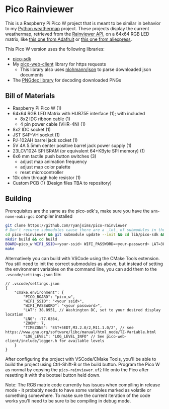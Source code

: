 # Pico Rainviewer

This is a Raspberry Pi Pico W project that is meant to be similar in behavior to my [Python weathermap](https://github.com/ryanjsims/weathermap/) project. These projects display the current weathermap, retrieved from the [Rainviewer API](https://www.rainviewer.com/api.html), on a 64x64 RGB LED matrix, like [this one from Adafruit](https://www.adafruit.com/product/4732) or [this one from aliexpress](https://www.aliexpress.us/item/3256804802147561.html).

This Pico W version uses the following libraries:
 * [pico-sdk](https://github.com/raspberrypi/pico-sdk)
 * My [pico-web-client](https://github.com/ryanjsims/pico-web-client) library for https requests
    * This library also uses [nlohmann/json](https://github.com/nlohmann/json) to parse downloaded json documents
 * The [PNGdec library](https://github.com/bitbank2/PNGdec) for decoding downloaded PNGs

## Bill of Materials
- Raspberry Pi Pico W (1)
- 64x64 RGB LED Matrix with HUB75E interface (1); with included
  - 8x2 IDC ribbon cable (1)
  - 4 pin power cable (VHR-4N) (1)
- 8x2 IDC socket (1)
- JST S4P-VH socket (1)
- PJ-102AH barrel jack socket (1)
- 5V 4A 5.5mm center positive barrel jack power supply (1)
- 23LCV1024 SPI SRAM (or equivalent 64+KByte SPI memory) (1)
- 6x6 mm tactile push button switches (3) 
    - adjust map animation frequency
    - adjust map color palette
    - reset microcontroller
- 10k ohm through hole resistor (1)
- Custom PCB (1) (Design files TBA to repository)

## Building

Prerequisites are the same as the pico-sdk's, make sure you have the `arm-none-eabi-gcc` compiler installed

```bash
git clone https://github.com/ryanjsims/pico-rainviewer
# Don't recurse submodules cause there are a _lot_ of submodules in the pico-sdk's dependencies
cd pico-rainviewer && git submodule update --init && cd lib/pico-sdk && git submodule update --init && cd ../pico-web-client && git submodule update --init lib/json && cd ../..
mkdir build && cd build
BOARD=pico_w WIFI_SSID=<your-ssid> WIFI_PASSWORD=<your-password> LAT=38.8951 LNG=-77.0364 ZOOM=<zoom> TIMEZONE="EST+5EDT,M3.2.0/2,M11.1.0/2" LOG_LEVEL=LOG_LEVEL_INFO cmake ..
make
```

Alternatively you can build with VSCode using the CMake Tools extension. You still need to init the correct submodules as above, but instead of setting the environment variables on the command line, you can add them to the `.vscode/settings.json` file:
```jsonc
// .vscode/settings.json
{
    "cmake.environment": {
        "PICO_BOARD": "pico_w",
        "WIFI_SSID": "<your ssid>",
        "WIFI_PASSWORD": "<your password>",
        "LAT": 38.8951, // Washington DC, set to your desired display location
        "LNG": -77.0364,
        "ZOOM": 7,
        "TIMEZONE": "EST+5EDT,M3.2.0/2,M11.1.0/2", // see https://www.gnu.org/software/libc/manual/html_node/TZ-Variable.html
        "LOG_LEVEL": "LOG_LEVEL_INFO" // See pico-web-client/include/logger.h for available levels
    }
}
```

After configuring the project with VSCode/CMake Tools, you'll be able to build the project using Ctrl-Shift-B or the build button. Program the Pico W as normal by copying the `pico-rainviewer.uf2` file onto the Pico after resetting it with the bootsel button held down.

Note: The RGB matrix code currently has issues when compiling in release mode - it probably needs to have some variables marked as volatile or something somewhere. To make sure the current iteration of the code works you'll need to be sure to be compiling in debug mode.